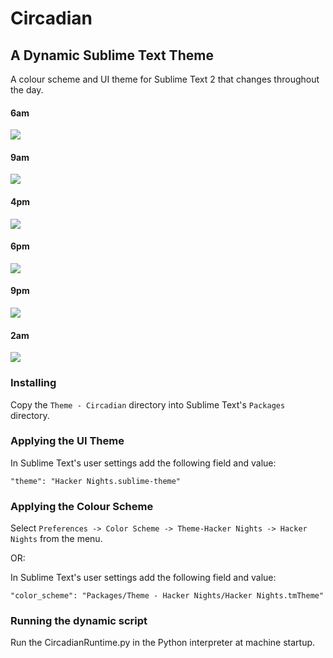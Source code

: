 # Circadian
## A Dynamic Sublime Text Theme

A colour scheme and UI theme for Sublime Text 2 that changes throughout the day.

#### 6am
![](http://i.imgur.com/P2KmhQF.png)

#### 9am
![](http://i.imgur.com/d29C1EB.png)

#### 4pm
![](http://i.imgur.com/vytbrkb.png)

#### 6pm
![](http://i.imgur.com/iAO5ziL.png)

#### 9pm
![](http://i.imgur.com/Q1WrLeb.png)

#### 2am
![](http://i.imgur.com/kN8mXrA.png)

### Installing

Copy the
```Theme - Circadian``` directory into Sublime Text's ```Packages```
directory.

### Applying the UI Theme

In Sublime Text's user settings add the following field and value:

```
"theme": "Hacker Nights.sublime-theme"
```

### Applying the Colour Scheme

Select ```Preferences -> Color Scheme -> Theme-Hacker Nights -> Hacker Nights```
from the menu.

OR:

In Sublime Text's user settings add the following field and value:

```
"color_scheme": "Packages/Theme - Hacker Nights/Hacker Nights.tmTheme"
```

### Running the dynamic script

Run the CircadianRuntime.py in the Python interpreter at machine startup.
